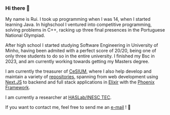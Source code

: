 ### Hi there 👋

My name is Rui. I took up programming when I was 14, when I started learning Java. In highschool I ventured into competitive programming, solving problems in C++, racking up three final presences in the Portuguese National Olympiad. 

After high school I started studying Software Engineering in University of Minho, having been admited with a perfect score of 20/20, being one of only three students to do so in the entire university. I finished my Bsc in 2023, and am currently working towards getting my Masters degree. 

I am currently the treasurer of [CeSIUM](cesium.di.uminho.pt), where I also help develop and maintain a variety of [repositories](https://github.com/cesium/), spanning from web development using [Next.JS](https://nextjs.org/) to backend and full stack applications in [Elixir](https://elixir-lang.org/) with the [Phoenix Framework](https://www.phoenixframework.org/).

I am currently a researcher at [HASLab/INESC TEC](https://www.inesctec.pt/en/centres/haslab).

If you want to contact me, feel free to send me an [e-mail](mailto:rpoliveira02@gmail.com) ! :muscle:
